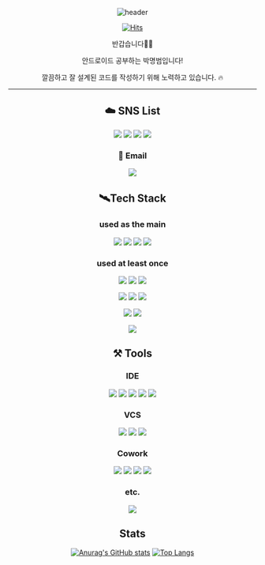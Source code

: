 
<div align="center">

![header](https://capsule-render.vercel.app/api?type=waving&color=timeAuto&height=300&section=header&text=Hello!%20I%27m%20Mangbaam&animation=fadeIn&fontSize=70&desc=맹뱀이라고%20읽습니다&descSize=10&descAlign=80)

[![Hits](https://hits.seeyoufarm.com/api/count/incr/badge.svg?url=https%3A%2F%2Fgithub.com%2Fmangbaam&count_bg=%231E99FF&title_bg=%23555555&icon=&icon_color=%23E7E7E7&title=visited&edge_flat=false)](https://github.com/mangbaam)

반갑습니다🖐🏻

안드로이드 공부하는 박명범입니다!

깔끔하고 잘 설계된 코드를 작성하기 위해 노력하고 있습니다. 🔥

---

## ☁️ SNS List
<a href="https://latte-is-horse.tistory.com" target="_blank"><img src="https://img.shields.io/badge/Tistory-orange?style=for-the-badge&logo=bloglovin&logoColor=white"/></a> 
<a href="https://mangbaam.github.io/" target="_blank"><img src="https://img.shields.io/badge/GitPages-222222?style=for-the-badge&logo=githubpages&logoColor=white"/></a> 
<a href="https://www.instagram.com/study.baam/" target="_blank"><img src="https://img.shields.io/badge/Instagram-E1306C?style=for-the-badge&logo=instagram&logoColor=white"/></a>
<a href="https://open.kakao.com/o/sWfVnZMd" target="_blank"> <img src="https://img.shields.io/badge/KakaoTalk-3E2723?style=for-the-badge&logo=kakaotalk&logoColor=#FFCD00"/></a>

### 📨 Email
<img src="https://img.shields.io/badge/pmb0836@gmail.com-white?logo=gmail&logoColor=EA4335"/>

## 🛰️Tech Stack
### used as the main

<img src="https://img.shields.io/badge/Android-78C257?style=for-the-badge&logo=android&logoColor=black"> <img src="https://img.shields.io/badge/Kotlin-A92BED?style=for-the-badge&logo=kotlin&logoColor=black"> <img src="https://img.shields.io/badge/Jetpack-4081EC?style=for-the-badge&logo=android&logoColor=black"> <img src="https://img.shields.io/badge/Python-306998?style=for-the-badge&logo=python&logoColor=white">


### used at least once

<img src="https://img.shields.io/badge/HTML-E34F26?style=flat-square&logo=html5&logoColor=black"> <img src="https://img.shields.io/badge/CSS-1572B6?style=flat-square&logo=css3&logoColor=black">  <img src="https://img.shields.io/badge/Javascript-F0DB4F?style=flat-square&logo=JavaScript&logoColor=black"> 

<img src="https://img.shields.io/badge/C-A8B9CC?style=flat-square&logo=C&logoColor=black"> <img src="https://img.shields.io/badge/C++-00599C?style=flat-square&logo=cplusplus&logoColor=black"> <img src="https://img.shields.io/badge/Java-007396?style=flat-square&logo=java&logoColor=black"> 

<img src="https://img.shields.io/badge/LINUX-FCC624?style=flat-square&logo=linux&logoColor=black"> <img src="https://img.shields.io/badge/Tensorflow-FF6F00?style=flat-square&logo=tensorflow&logoColor=black">

<img src="https://img.shields.io/badge/Compose-4285F4?style=flat-square&logo=jetpack compose&logoColor=black">

## ⚒️ Tools
### IDE
<img src="https://img.shields.io/badge/Android_Studio-black?style=for-the-badge&logo=androidstudio&logoColor=3DDC84">
<img src="https://img.shields.io/badge/PyCharm-black?style=for-the-badge&logo=pycharm&logoColor=1DA456">
<img src="https://img.shields.io/badge/IntelliJ-000000?style=for-the-badge&logo=intellijidea&logoColor=white">
<img src="https://img.shields.io/badge/VS_Code-black?style=for-the-badge&logo=visualstudiocode&logoColor=007ACC">
<img src="https://img.shields.io/badge/Vim-black?style=for-the-badge&logo=vim&logoColor=019733">

### VCS
<img src="https://img.shields.io/badge/Git-F05032?style=for-the-badge&logo=git&logoColor=black">
<img src="https://img.shields.io/badge/GitHub-181717?style=for-the-badge&logo=github&logoColor=white">
<img src="https://img.shields.io/badge/Source_Tree-0052cc?style=for-the-badge&logo=sourcetree&logoColor=white">

### Cowork
<img src="https://img.shields.io/badge/Notion-000000?style=for-the-badge&logo=notion&logoColor=white">
<img src="https://img.shields.io/badge/Slack-4A154B?style=for-the-badge&logo=slack&logoColor=white">
<img src="https://img.shields.io/badge/Trello-0052CC?style=for-the-badge&logo=trello&logoColor=white">
<img src="https://img.shields.io/badge/JANDI-25A162?style=for-the-badge&logo=jandi&logoColor=white">

### etc.
<img src="https://img.shields.io/badge/VM_WARE-607078?style=for-the-badge&logo=vmware&logoColor=white">



## Stats

[![Anurag's GitHub stats](https://github-readme-stats.vercel.app/api?username=mangbaam&count_private=true&show_icons=true&theme=vue&hide_rank=false&custom_title=Mangbaam%27s%20Stats)](https://github.com/mangbaam)
[![Top Langs](https://github-readme-stats.vercel.app/api/top-langs/?username=mangbaam&exclude_repo=CodingTest,programmers,study_algorithm&theme=vue&layout=compact)](https://github.com/anuraghazra/github-readme-stats)

</div>

